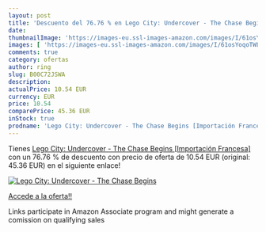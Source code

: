 ```yaml
---
layout: post
title: 'Descuento del 76.76 % en Lego City: Undercover - The Chase Begins'
date: 
thumbnailImage: 'https://images-eu.ssl-images-amazon.com/images/I/61osYoqoTWL._SL200_.jpg'
images: [ 'https://images-eu.ssl-images-amazon.com/images/I/61osYoqoTWL._SL200_.jpg' ]
comments: true
category: ofertas
author: ring
slug: B00C72JSWA
description:
actualPrice: 10.54 EUR
currency: EUR
price: 10.54
comparePrice: 45.36 EUR
inStock: true
prodname: 'Lego City: Undercover - The Chase Begins [Importación Francesa]'
---
```


Tienes [Lego City: Undercover - The Chase Begins [Importación Francesa]](https://www.amazon.es/dp/B00C72JSWA/?tag=tolees-21) con un 76.76 % de descuento con precio de oferta de 10.54 EUR (original: 45.36 EUR) en el siguiente enlace!

[![Lego City: Undercover - The Chase Begins](https://images-eu.ssl-images-amazon.com/images/I/61osYoqoTWL._SL200_.jpg)](https://www.amazon.es/dp/B00C72JSWA/?tag=tolees-21)

[Accede a la oferta!!](https://www.amazon.es/dp/B00C72JSWA/?tag=tolees-21)

Links participate in Amazon Associate program and might generate a comission on qualifying sales


